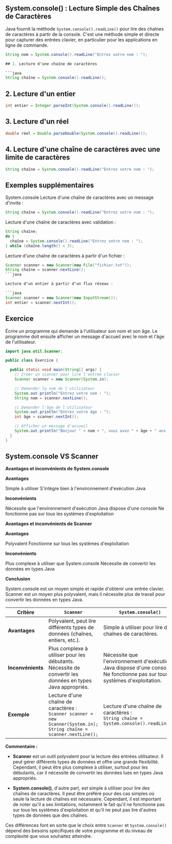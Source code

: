 ## System.console() : Lecture Simple des Chaînes de Caractères

Java fournit la méthode `System.console().readLine()` pour lire des chaînes de caractères à partir de la console. C'est une méthode simple et directe pour capturer des entrées clavier, en particulier pour les applications en ligne de commande.

```java
String nom = System.console().readLine("Entrez votre nom : ");

## 1. Lecture d'une chaîne de caractères

```java
String chaîne = System.console().readLine();
```


## 2. Lecture d'un entier

```java
int entier = Integer.parseInt(System.console().readLine());
```

## 3. Lecture d'un réel
```java
double réel = Double.parseDouble(System.console().readLine());
```


## 4. Lecture d'une chaîne de caractères avec une limite de caractères
```java
String chaîne = System.console().readLine("Entrez votre nom : ");
```



##  Exemples supplémentaires

System.console
Lecture d'une chaîne de caractères avec un message d'invite :

```java
String chaîne = System.console().readLine("Entrez votre nom : ");
```

Lecture d'une chaîne de caractères avec validation :
```java
String chaîne;
do {
  chaîne = System.console().readLine("Entrez votre nom : ");
} while (chaîne.length() < 3);
```

Lecture d'une chaîne de caractères à partir d'un fichier :

```java
Scanner scanner = new Scanner(new File("fichier.txt"));
String chaîne = scanner.nextLine();
```java

Lecture d'un entier à partir d'un flux réseau :

```java
Scanner scanner = new Scanner(new InputStream());
int entier = scanner.nextInt();
```

## Exercice

Écrire un programme qui demande à l'utilisateur son nom et son âge. Le programme doit ensuite afficher un message d'accueil avec le nom et l'âge de l'utilisateur.

```java
import java.util.Scanner;

public class Exercice {

  public static void main(String[] args) {
    // Créer un scanner pour lire l'entrée clavier
    Scanner scanner = new Scanner(System.in);

    // Demander le nom de l'utilisateur
    System.out.println("Entrez votre nom : ");
    String nom = scanner.nextLine();

    // Demander l'âge de l'utilisateur
    System.out.println("Entrez votre âge : ");
    int âge = scanner.nextInt();

    // Afficher un message d'accueil
    System.out.println("Bonjour " + nom + ", vous avez " + âge + " ans.");
  }
}
```

## System.console  VS Scanner

  **Avantages et inconvénients de System.console**
  
**Avantages**

Simple à utiliser
S'intègre bien à l'environnement d'exécution Java

**Inconvénients**

Nécessite que l'environnement d'exécution Java dispose d'une console
Ne fonctionne pas sur tous les systèmes d'exploitation

**Avantages et inconvénients de Scanner**

**Avantages**

Polyvalent
Fonctionne sur tous les systèmes d'exploitation

**Inconvénients**

Plus complexe à utiliser que System.console
Nécessite de convertir les données en types Java

**Conclusion**

System.console est un moyen simple et rapide d'obtenir une entrée clavier. Scanner est un moyen plus polyvalent, mais il nécessite plus de travail pour convertir les données en types Java.

| Critère          | `Scanner`                                                         | `System.console()`                                 |
| -----------------| ------------------------------------------------------------------ | -------------------------------------------------- |
| **Avantages**    | Polyvalent, peut lire différents types de données (chaînes, entiers, etc.). | Simple à utiliser pour lire des chaînes de caractères. |
| **Inconvénients**| Plus complexe à utiliser pour les débutants. Nécessite de convertir les données en types Java appropriés. | Nécessite que l'environnement d'exécution Java dispose d'une console. Ne fonctionne pas sur tous les systèmes d'exploitation. |
| **Exemple**      | Lecture d'une chaîne de caractères :<br>`Scanner scanner = new Scanner(System.in);`<br>`String chaîne = scanner.nextLine();` | Lecture d'une chaîne de caractères :<br>`String chaîne = System.console().readLine();` |

**Commentaire :**

- **Scanner** est un outil polyvalent pour la lecture des entrées utilisateur. Il peut gérer différents types de données et offre une grande flexibilité. Cependant, il peut être plus complexe à utiliser, surtout pour les débutants, car il nécessite de convertir les données lues en types Java appropriés.

- **System.console()**, d'autre part, est simple à utiliser pour lire des chaînes de caractères. Il peut être préféré pour des cas simples où seule la lecture de chaînes est nécessaire. Cependant, il est important de noter qu'il a ses limitations, notamment le fait qu'il ne fonctionne pas sur tous les systèmes d'exploitation et qu'il ne peut pas lire d'autres types de données que des chaînes.

Ces différences font en sorte que le choix entre `Scanner` et `System.console()` dépend des besoins spécifiques de votre programme et du niveau de complexité que vous souhaitez atteindre.

